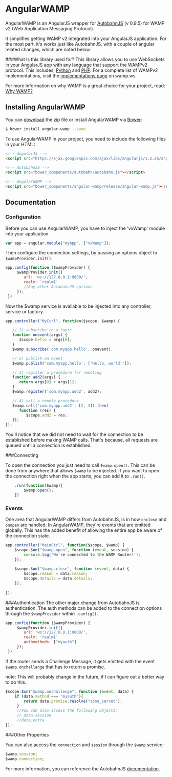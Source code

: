 
# AngularWAMP

AngularWAMP is an AngularJS wrapper for [AutobahnJS](https://github.com/tavendo/AutobahnJS) (v 0.9.5) for WAMP v2 (Web Application Messaging Protocol).

It simplifies getting WAMP v2 integrated into your AngularJS application.  For the most part, it's works just like AutobahnJS, with a couple of angular related changes, which are noted below.

###What is this library used for?
This library allows you to use WebSockets in your AngularJS app with any language that support the WAMPv2 protocol.  This includes, [Python](https://github.com/crossbario/crossbar) and [PHP](https://github.com/voryx/Thruway).  For a complete list of WAMPv2 implementations, visit the [implementations page](http://wamp.ws/implementations/) on wamp.ws.

For more information on why WAMP is a great choice for your project, read: [Why WAMP?](http://wamp.ws/why/)

## Installing AngularWAMP

You can [download](https://github.com/voryx/angular-wamp/archive/master.zip) the zip file or install AngularWAMP via [Bower](http://bower.io/#install-bower):

```bash
$ bower install angular-wamp --save
```

To use AngularWAMP in your project, you need to include the following files in your HTML:

```html
<!-- AngularJS -->
<script src="https://ajax.googleapis.com/ajax/libs/angularjs/1.2.26/angular.min.js"></script>

<!-- AutobahnJS -->
<script src="bower_components/autobahn/autobahn.js"></script>

<!-- AngularWAMP -->
<script src="bower_components/angular-wamp/release/angular-wamp.js"></script>
```


## Documentation

### Configuration

Before you can use AngularWAMP, you have to inject the 'vxWamp' module into your application.

```Javascript
var app = angular.module("myApp", ["vxWamp"]);
```

Then configure the connection settings, by passing an options object to ``$wampProvider.init()``.

```Javascript
app.config(function ($wampProvider) {
     $wampProvider.init({
        url: 'ws://127.0.0.1:9000/',
        realm: 'realm1'
        //Any other AutobahnJS options
     });
 })
```

Now the $wamp service is available to be injected into any controller, service or factory.

```Javascript
app.controller("MyCtrl", function($scope, $wamp) {

   // 1) subscribe to a topic
   function onevent(args) {
      $scope.hello = args[0];
   }
   $wamp.subscribe('com.myapp.hello', onevent);

   // 2) publish an event
   $wamp.publish('com.myapp.hello', ['Hello, world!']);

   // 3) register a procedure for remoting
   function add2(args) {
      return args[0] + args[1];
   }
   $wamp.register('com.myapp.add2', add2);

   // 4) call a remote procedure
   $wamp.call('com.myapp.add2', [2, 3]).then(
      function (res) {
         $scope.add2 = res;
   });      
});
```

You'll notice that we did not need to wait for the connection to be established before making WAMP calls.  That's because, all requests are queued until a connection is established.

###Connecting

To open the connection you just need to call ``$wamp.open()``.  This can be done from anywhere that allows ``$wamp`` to be injected.  If you want to open the connection right when the app starts, you can add it to ``.run()``.

```Javascript
    .run(function($wamp){
        $wamp.open();
    })
```

### Events
One area that AngularWAMP differs from AutobahnJS, is in how ``onclose`` and ``onopen`` are handled.  In AngularWAMP, they're events that are emitted globally.  This has the added benefit of allowing the entire app be aware of the connection state.

```Javascript
app.controller("MainCtrl", function($scope, $wamp) {
    $scope.$on("$wamp.open", function (event, session) {
        console.log('We're connected to the WAMP Router!'); 
    });
    
    $scope.$on("$wamp.close", function (event, data) {
        $scope.reason = data.reason;
        $scope.details = data.details;
    });
            
});
```

###Authentication
The other major change from AutobahnJS is authentication.  The auth methods can be added to the connection options through the ``$wampProvider`` within ``.config()``.

```Javascript
app.config(function ($wampProvider) {
     $wampProvider.init({
        url: 'ws://127.0.0.1:9000/',
        realm: 'realm1'
        authmethods: ["myauth"]
     });
 })
```

If the router sends a Challenge Message, it gets emitted with the event ``$wamp.onchallange`` that has to return a promise. 

note: This will probably change in the future, if I can figure out a better way to do this.

```Javascript
$scope.$on("$wamp.onchallenge", function (event, data) {
    if (data.method === "myauth"){                
        return data.promise.resolve("some_sercet");
     } 
     //You can also access the following objects:
     // data.session             
     //data.extra
});
```

###Other Properties

You can also access the ``connection`` and ``session`` through the ``$wamp`` service:

```Javascript
$wamp.session;
$wamp.connection;
```

For more information, you can reference the AutobahnJS [documentation](http://autobahn.ws/js/reference.html).